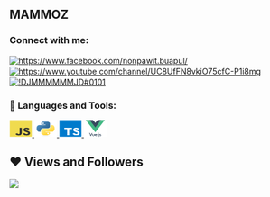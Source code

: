 ## MAMMOZ

<h3 align="left">Connect with me:</h3>
<p align="left">
<a href="https://www.facebook.com/nonpawit.buapul/" target="blank"><img align="center" src="https://raw.githubusercontent.com/rahuldkjain/github-profile-readme-generator/master/src/images/icons/Social/facebook.svg" alt="https://www.facebook.com/nonpawit.buapul/" height="30" width="40" /></a>
<a href="https://www.youtube.com/channel/UC8UfFN8vkiO75cfC-P1i8mg" target="blank"><img align="center" src="https://raw.githubusercontent.com/rahuldkjain/github-profile-readme-generator/master/src/images/icons/Social/youtube.svg" alt="https://www.youtube.com/channel/UC8UfFN8vkiO75cfC-P1i8mg" height="30" width="40" /></a>
<a href="https://discord.gg/!DJMMMMMMJD#0101" target="blank"><img align="center" src="https://raw.githubusercontent.com/rahuldkjain/github-profile-readme-generator/master/src/images/icons/Social/discord.svg" alt="!DJMMMMMMJD#0101" height="30" width="40" /></a>
</p>

<h3 align="left">🚀 Languages and Tools:</h3>
<p align="left"> <a href="https://developer.mozilla.org/en-US/docs/Web/JavaScript" target="_blank"> <img src="https://raw.githubusercontent.com/devicons/devicon/master/icons/javascript/javascript-original.svg" alt="javascript" width="40" height="30"/> </a> 
<a href="https://www.python.org" target="_blank"> <img src="https://raw.githubusercontent.com/devicons/devicon/master/icons/python/python-original.svg" alt="python" width="40" height="30"/> </a>
<a href="https://www.typescriptlang.org/" target="_blank"> <img src="https://raw.githubusercontent.com/devicons/devicon/master/icons/typescript/typescript-original.svg" alt="typescript" width="40" height="30"/> </a>
<a href="https://vuejs.org/" target="_blank"> <img src="https://raw.githubusercontent.com/devicons/devicon/master/icons/vuejs/vuejs-original-wordmark.svg" alt="vuejs" width="40" height="30"/> </a> </p>

## ❤ Views and Followers
<a href="https://github.com/Meghna-DAS/github-profile-views-counter">
    <img src="https://komarev.com/ghpvc/?username=mammoz&label=Profile%20views&color=0e75b6&style=flat">
</a>
